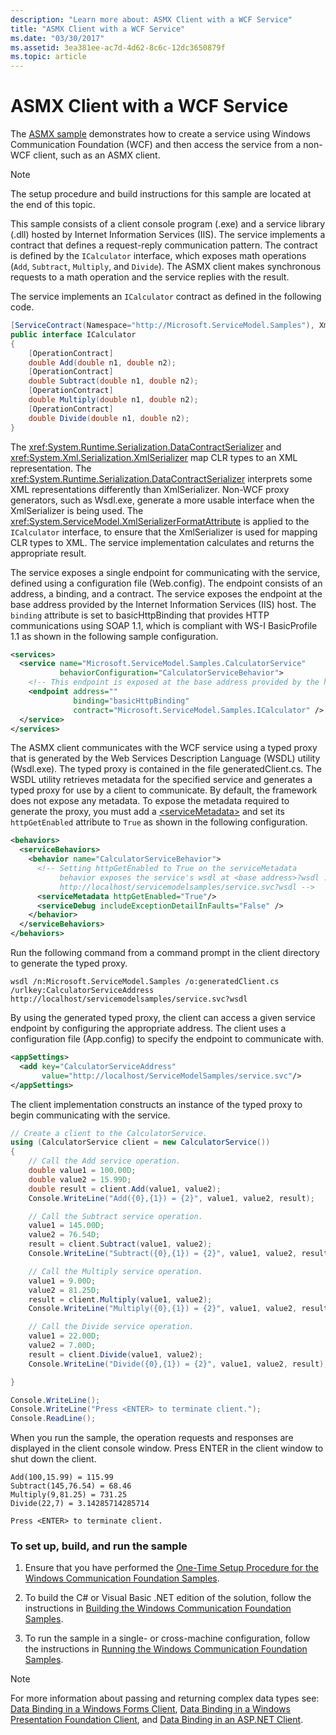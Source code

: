 ```yaml
---
description: "Learn more about: ASMX Client with a WCF Service"
title: "ASMX Client with a WCF Service"
ms.date: "03/30/2017"
ms.assetid: 3ea381ee-ac7d-4d62-8c6c-12dc3650879f
ms.topic: article
---
```

# ASMX Client with a WCF Service

The [ASMX sample](https://github.com/dotnet/samples/tree/main/framework/wcf/Basic/Services/Interop/ASMX) demonstrates how to create a service using Windows Communication Foundation (WCF) and then access the service from a non-WCF client, such as an ASMX client.

> [!NOTE]
> The setup procedure and build instructions for this sample are located at the end of this topic.

This sample consists of a client console program (.exe) and a service library (.dll) hosted by Internet Information Services (IIS). The service implements a contract that defines a request-reply communication pattern. The contract is defined by the `ICalculator` interface, which exposes math operations (`Add`, `Subtract`, `Multiply`, and `Divide`). The ASMX client makes synchronous requests to a math operation and the service replies with the result.

The service implements an `ICalculator` contract as defined in the following code.

```csharp
[ServiceContract(Namespace="http://Microsoft.ServiceModel.Samples"), XmlSerializerFormat]
public interface ICalculator
{
    [OperationContract]
    double Add(double n1, double n2);
    [OperationContract]
    double Subtract(double n1, double n2);
    [OperationContract]
    double Multiply(double n1, double n2);
    [OperationContract]
    double Divide(double n1, double n2);
}
```

The <xref:System.Runtime.Serialization.DataContractSerializer> and <xref:System.Xml.Serialization.XmlSerializer> map CLR types to an XML representation. The <xref:System.Runtime.Serialization.DataContractSerializer> interprets some XML representations differently than XmlSerializer. Non-WCF proxy generators, such as Wsdl.exe, generate a more usable interface when the XmlSerializer is being used. The <xref:System.ServiceModel.XmlSerializerFormatAttribute> is applied to the `ICalculator` interface, to ensure that the XmlSerializer is used for mapping CLR types to XML. The service implementation calculates and returns the appropriate result.

The service exposes a single endpoint for communicating with the service, defined using a configuration file (Web.config). The endpoint consists of an address, a binding, and a contract. The service exposes the endpoint at the base address provided by the Internet Information Services (IIS) host. The `binding` attribute is set to basicHttpBinding that provides HTTP communications using SOAP 1.1, which is compliant with WS-I BasicProfile 1.1 as shown in the following sample configuration.

```xml
<services>
  <service name="Microsoft.ServiceModel.Samples.CalculatorService"
           behaviorConfiguration="CalculatorServiceBehavior">
    <!-- This endpoint is exposed at the base address provided by the host: http://localhost/servicemodelsamples/service.svc.  -->
    <endpoint address=""
              binding="basicHttpBinding"
              contract="Microsoft.ServiceModel.Samples.ICalculator" />
  </service>
</services>
```

The ASMX client communicates with the WCF service using a typed proxy that is generated by the Web Services Description Language (WSDL) utility (Wsdl.exe). The typed proxy is contained in the file generatedClient.cs. The WSDL utility retrieves metadata for the specified service and generates a typed proxy for use by a client to communicate. By default, the framework does not expose any metadata. To expose the metadata required to generate the proxy, you must add a [\<serviceMetadata>](../../configure-apps/file-schema/wcf/servicemetadata.md) and set its `httpGetEnabled` attribute to `True` as shown in the following configuration.

```xml
<behaviors>
  <serviceBehaviors>
    <behavior name="CalculatorServiceBehavior">
      <!-- Setting httpGetEnabled to True on the serviceMetadata
           behavior exposes the service's wsdl at <base address>?wsdl :
           http://localhost/servicemodelsamples/service.svc?wsdl -->
      <serviceMetadata httpGetEnabled="True"/>
      <serviceDebug includeExceptionDetailInFaults="False" />
    </behavior>
  </serviceBehaviors>
</behaviors>
```

Run the following command from a command prompt in the client directory to generate the typed proxy.

```console
wsdl /n:Microsoft.ServiceModel.Samples /o:generatedClient.cs /urlkey:CalculatorServiceAddress http://localhost/servicemodelsamples/service.svc?wsdl
```

By using the generated typed proxy, the client can access a given service endpoint by configuring the appropriate address. The client uses a configuration file (App.config) to specify the endpoint to communicate with.

```xml
<appSettings>
  <add key="CalculatorServiceAddress"
       value="http://localhost/ServiceModelSamples/service.svc"/>
</appSettings>
```

The client implementation constructs an instance of the typed proxy to begin communicating with the service.

```csharp
// Create a client to the CalculatorService.
using (CalculatorService client = new CalculatorService())
{
    // Call the Add service operation.
    double value1 = 100.00D;
    double value2 = 15.99D;
    double result = client.Add(value1, value2);
    Console.WriteLine("Add({0},{1}) = {2}", value1, value2, result);

    // Call the Subtract service operation.
    value1 = 145.00D;
    value2 = 76.54D;
    result = client.Subtract(value1, value2);
    Console.WriteLine("Subtract({0},{1}) = {2}", value1, value2, result);

    // Call the Multiply service operation.
    value1 = 9.00D;
    value2 = 81.25D;
    result = client.Multiply(value1, value2);
    Console.WriteLine("Multiply({0},{1}) = {2}", value1, value2, result);

    // Call the Divide service operation.
    value1 = 22.00D;
    value2 = 7.00D;
    result = client.Divide(value1, value2);
    Console.WriteLine("Divide({0},{1}) = {2}", value1, value2, result);

}

Console.WriteLine();
Console.WriteLine("Press <ENTER> to terminate client.");
Console.ReadLine();
```

When you run the sample, the operation requests and responses are displayed in the client console window. Press ENTER in the client window to shut down the client.

```console
Add(100,15.99) = 115.99
Subtract(145,76.54) = 68.46
Multiply(9,81.25) = 731.25
Divide(22,7) = 3.14285714285714

Press <ENTER> to terminate client.
```

### To set up, build, and run the sample

1. Ensure that you have performed the [One-Time Setup Procedure for the Windows Communication Foundation Samples](one-time-setup-procedure-for-the-wcf-samples.md).

2. To build the C# or Visual Basic .NET edition of the solution, follow the instructions in [Building the Windows Communication Foundation Samples](building-the-samples.md).

3. To run the sample in a single- or cross-machine configuration, follow the instructions in [Running the Windows Communication Foundation Samples](running-the-samples.md).

> [!NOTE]
> For more information about passing and returning complex data types see: [Data Binding in a Windows Forms Client](data-binding-in-a-windows-forms-client.md), [Data Binding in a Windows Presentation Foundation Client](data-binding-in-a-wpf-client.md), and [Data Binding in an ASP.NET Client](data-binding-in-an-aspnet-client.md).
